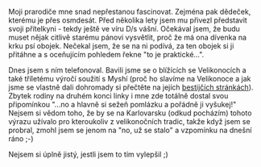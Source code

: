<!-- dcterms:identifier = riderweblog#45 -->
<!-- dcterms:title = ...a hlavně ji pořádně vyšukej! -->
<!-- np9:categoryId = 2 -->
<!-- x4w:category = Lidé a jiná zvěř -->
<!-- np9:authorId = 1 -->
<!-- np9:authorEmail = michal.valasek@altairis.cz -->
<!-- dcterms:creator = Michal Altair Valášek -->
<!-- dcterms:created = 2003-04-19T20:48:50+02:00 -->
<!-- dcterms:date = 2003-04-19T20:48:50+02:00 -->

Moji prarodiče mne snad nepřestanou fascinovat. Zejména pak dědeček, kterému je přes osmdesát. Před několika lety jsem mu přivezl představit svoji přítelkyni - tekdy ještě ve víru D/s vášní. Očekával jsem, že budu muset nějak citlivě starému pánovi vysvětlit, proč že má ona dívenka na krku psí obojek. Nečekal jsem, že se na ni podívá, za ten obojek si ji přitáhne a s oceňujícím pohledem řekne "to je praktické...".

Dnes jsem s ním telefonoval. Bavili jsme se o blížících se Velikonocích a také tříletému výročí soužití s Myshí (proč ho slavíme na Velikonoce a jak jsme se vlastně dali dohromady si přečtěte na jejích [bestijčích stránkách](http://www.bestijka.cz/galerie/bdsm.asp)). Zbytek rodiny na druhém konci linky i mne zde totálně dostal svou připomínkou "...no a hlavně si sežeň pomlázku a pořádně ji vyšukej!" Nejsem si vědom toho, že by se na Karlovarsku (odkud pocházím) tohoto výrazu užívalo pro kteroukoliv z velikonočních tradic, takže když jsem se probral, zmohl jsem se jenom na "no, už se stalo" a vzpomínku na dnešní ráno ;-)

Nejsem si úplně jistý, jestli jsem to tím vylepšil ;)